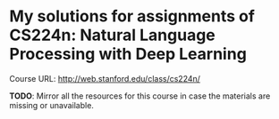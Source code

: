 # My solutions for assignments of CS224n: Natural Language Processing with Deep Learning

Course URL: http://web.stanford.edu/class/cs224n/

**TODO**: Mirror all the resources for this course in case the materials are missing or unavailable.